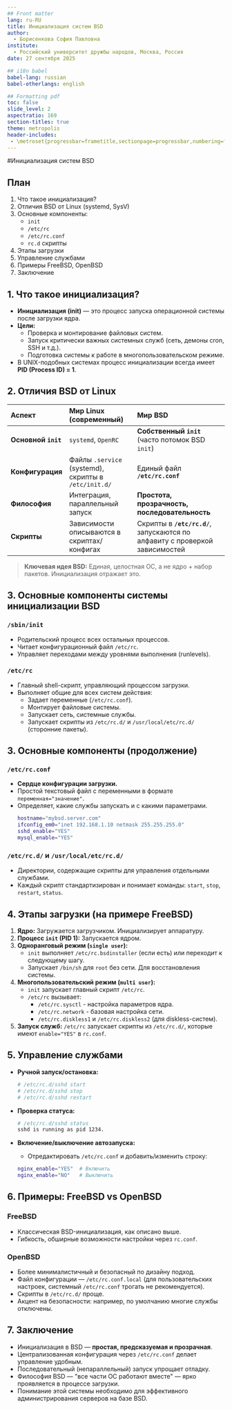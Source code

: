 ```yaml
---
## Front matter
lang: ru-RU
title: Инициализация систем BSD
author:
  - Борисенкова София Павловна
institute:
  - Российский университет дружбы народов, Москва, Россия
date: 27 сентября 2025

## i18n babel
babel-lang: russian
babel-otherlangs: english

## Formatting pdf
toc: false
slide_level: 2
aspectratio: 169
section-titles: true
theme: metropolis
header-includes:
 - \metroset{progressbar=frametitle,sectionpage=progressbar,numbering=fraction}
---
```

#Инициализация систем BSD
## План 

1.  Что такое инициализация?
2.  Отличия BSD от Linux (systemd, SysV)
3.  Основные компоненты:
    *   `init`
    *   `/etc/rc`
    *   `/etc/rc.conf`
    *   `rc.d` скрипты
4.  Этапы загрузки
5.  Управление службами
6.  Примеры FreeBSD, OpenBSD
7.  Заключение

## 1. Что такое инициализация?

*   **Инициализация (init)** — это процесс запуска операционной системы после загрузки ядра.
*   **Цели:**
    *   Проверка и монтирование файловых систем.
    *   Запуск критически важных системных служб (сеть, демоны cron, SSH и т.д.).
    *   Подготовка системы к работе в многопользовательском режиме.
*   В UNIX-подобных системах процесс инициализации всегда имеет **PID (Process ID) = 1**.

## 2. Отличия BSD от Linux

| Аспект | Мир Linux (современный) | Мир BSD |
| :--- | :--- | :--- |
| **Основной `init`** | `systemd`, `OpenRC` | **Собственный `init`** (часто потомок BSD `init`) |
| **Конфигурация** | Файлы `.service` (systemd), скрипты в `/etc/init.d/` | Единый файл **`/etc/rc.conf`** |
| **Философия** | Интеграция, параллельный запуск | **Простота, прозрачность, последовательность** |
| **Скрипты** | Зависимости описываются в скриптах/конфигах | Скрипты в **`/etc/rc.d/`**, запускаются по алфавиту с проверкой зависимостей |

> **Ключевая идея BSD:** Единая, целостная ОС, а не ядро + набор пакетов. Инициализация отражает это.

## 3. Основные компоненты системы инициализации BSD

### `/sbin/init`
*   Родительский процесс всех остальных процессов.
*   Читает конфигурационный файл `/etc/rc`.
*   Управляет переходами между уровнями выполнения (runlevels).

### `/etc/rc`
*   Главный shell-скрипт, управляющий процессом загрузки.
*   Выполняет общие для всех систем действия:
    *   Задает переменные (`/etc/rc.conf`).
    *   Монтирует файловые системы.
    *   Запускает сеть, системные службы.
    *   Запускает скрипты из `/etc/rc.d/` и `/usr/local/etc/rc.d/` (сторонние пакеты).

## 3. Основные компоненты (продолжение)

### `/etc/rc.conf`
*   **Сердце конфигурации загрузки.**
*   Простой текстовый файл с переменными в формате `переменная="значение"`.
*   Определяет, какие службы запускать и с какими параметрами.
    ```bash
    hostname="mybsd.server.com"
    ifconfig_em0="inet 192.168.1.10 netmask 255.255.255.0"
    sshd_enable="YES"
    mysql_enable="YES"
    ```

### `/etc/rc.d/` и `/usr/local/etc/rc.d/`
*   Директории, содержащие скрипты для управления отдельными службами.
*   Каждый скрипт стандартизирован и понимает команды: `start`, `stop`, `restart`, `status`.

## 4. Этапы загрузки (на примере FreeBSD)

1.  **Ядро:** Загружается загрузчиком. Инициализирует аппаратуру.
2.  **Процесс `init` (PID 1):** Запускается ядром.
3.  **Одноранговый режим (`single user`):**
    *   `init` выполняет `/etc/rc.bsdinstaller` (если есть) или переходит к следующему шагу.
    *   Запускает `/bin/sh` для `root` без сети. Для восстановления системы.
4.  **Многопользовательский режим (`multi user`):**
    *   `init` запускает главный скрипт `/etc/rc`.
    *   `/etc/rc` вызывает:
        *   `/etc/rc.sysctl` - настройка параметров ядра.
        *   `/etc/rc.network` - базовая настройка сети.
        *   `/etc/rc.diskless1` и `/etc/rc.diskless2` (для diskless-систем).
5.  **Запуск служб:** `/etc/rc` запускает скрипты из `/etc/rc.d/`, которые имеют `enable="YES"` в `rc.conf`.

## 5. Управление службами

*   **Ручной запуск/остановка:**
    ```bash
    # /etc/rc.d/sshd start
    # /etc/rc.d/sshd stop
    # /etc/rc.d/sshd restart
    ```

*   **Проверка статуса:**
    ```bash
    # /etc/rc.d/sshd status
    sshd is running as pid 1234.
    ```

*   **Включение/выключение автозапуска:**
    *   Отредактировать `/etc/rc.conf` и добавить/изменить строку:
    ```bash
    nginx_enable="YES"  # Включить
    nginx_enable="NO"   # Выключить
    ```

## 6. Примеры: FreeBSD vs OpenBSD

### FreeBSD
*   Классическая BSD-инициализация, как описано выше.
*   Гибкость, обширные возможности настройки через `rc.conf`.

### OpenBSD
*   Более минималистичный и безопасный по дизайну подход.
*   Файл конфигурации — `/etc/rc.conf.local` (для пользовательских настроек, системный `/etc/rc.conf` трогать не рекомендуется).
*   Скрипты в `/etc/rc.d/` проще.
*   Акцент на безопасности: например, по умолчанию многие службы отключены.

## 7. Заключение

*   Инициализация в BSD — **простая, предсказуемая и прозрачная**.
*   Централизованная конфигурация через `/etc/rc.conf` делает управление удобным.
*   Последовательный (непараллельный) запуск упрощает отладку.
*   Философия BSD — "все части ОС работают вместе" — ярко проявляется в процессе загрузки.
*   Понимание этой системы необходимо для эффективного администрирования серверов на базе BSD.

